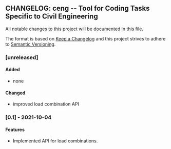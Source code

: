 ## CHANGELOG: ceng -- Tool for Coding Tasks Specific to Civil Engineering

All notable changes to this project will be documented in this file.

The format is based on [Keep a Changelog](http://keepachangelog.com/en/1.0.0/)
and this project strives to adhere to
[Semantic Versioning](http://semver.org/spec/v2.0.0.html).


### [unreleased]

#### Added

  * none

#### Changed

  * improved load combination API

### [0.1] - 2021-10-04

#### Features

 * Implemented API for load combinations.
 